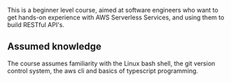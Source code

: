 This is a beginner level course, aimed at software engineers who want to get hands-on experience with AWS Serverless Services, and using them to build RESTful API's.

## Assumed knowledge
The course assumes familiarity with the Linux bash shell, the git version control system, the aws cli and basics of typescript programming.
